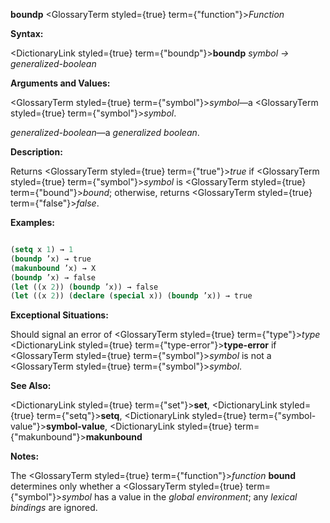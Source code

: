 **boundp** <GlossaryTerm styled={true} term={"function"}><i>Function</i></GlossaryTerm> 



**Syntax:** 



<DictionaryLink styled={true} term={"boundp"}><b>boundp</b></DictionaryLink> *symbol → generalized-boolean* 



**Arguments and Values:** 



<GlossaryTerm styled={true} term={"symbol"}><i>symbol</i></GlossaryTerm>—a <GlossaryTerm styled={true} term={"symbol"}><i>symbol</i></GlossaryTerm>. 



*generalized-boolean*—a *generalized boolean*. 



**Description:** 



Returns <GlossaryTerm styled={true} term={"true"}><i>true</i></GlossaryTerm> if <GlossaryTerm styled={true} term={"symbol"}><i>symbol</i></GlossaryTerm> is <GlossaryTerm styled={true} term={"bound"}><i>bound</i></GlossaryTerm>; otherwise, returns <GlossaryTerm styled={true} term={"false"}><i>false</i></GlossaryTerm>. 







 



 



**Examples:**
```lisp

(setq x 1) → 1 
(boundp ’x) → true 
(makunbound ’x) → X 
(boundp ’x) → false 
(let ((x 2)) (boundp ’x)) → false 
(let ((x 2)) (declare (special x)) (boundp ’x)) → true 

```
**Exceptional Situations:** 



Should signal an error of <GlossaryTerm styled={true} term={"type"}><i>type</i></GlossaryTerm> <DictionaryLink styled={true} term={"type-error"}><b>type-error</b></DictionaryLink> if <GlossaryTerm styled={true} term={"symbol"}><i>symbol</i></GlossaryTerm> is not a <GlossaryTerm styled={true} term={"symbol"}><i>symbol</i></GlossaryTerm>. 



**See Also:** 



<DictionaryLink styled={true} term={"set"}><b>set</b></DictionaryLink>, <DictionaryLink styled={true} term={"setq"}><b>setq</b></DictionaryLink>, <DictionaryLink styled={true} term={"symbol-value"}><b>symbol-value</b></DictionaryLink>, <DictionaryLink styled={true} term={"makunbound"}><b>makunbound</b></DictionaryLink> 



**Notes:** 



The <GlossaryTerm styled={true} term={"function"}><i>function</i></GlossaryTerm> **bound** determines only whether a <GlossaryTerm styled={true} term={"symbol"}><i>symbol</i></GlossaryTerm> has a value in the *global environment*; any *lexical bindings* are ignored. 



